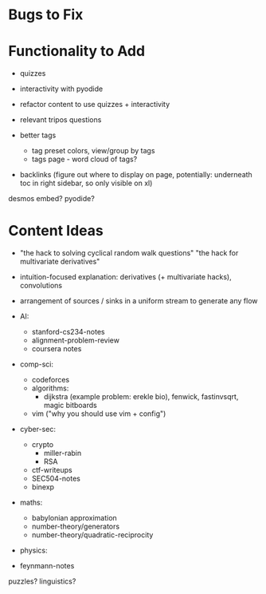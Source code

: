 # Bugs to Fix

# Functionality to Add

- quizzes
- interactivity with pyodide
- refactor content to use quizzes + interactivity

- relevant tripos questions

- better tags
    - tag preset colors, view/group by tags
    - tags page - word cloud of tags?

- backlinks (figure out where to display on page, potentially: underneath toc in right sidebar, so only visible on xl)

desmos embed?  pyodide?


# Content Ideas

- "the hack to solving cyclical random walk questions" "the hack for multivariate derivatives"

- intuition-focused explanation: derivatives (+ multivariate hacks), convolutions

- arrangement of sources / sinks in a uniform stream to generate any flow

- AI:
    - stanford-cs234-notes
    - alignment-problem-review
    - coursera notes

- comp-sci:
    - codeforces
    - algorithms:
        - dijkstra (example problem: erekle bio), fenwick, fastinvsqrt, magic bitboards
    - vim ("why you should use vim + config")

- cyber-sec:
    - crypto
        - miller-rabin
        - RSA
    - ctf-writeups
    - SEC504-notes
    - binexp

- maths:
    - babylonian approximation
    - number-theory/generators
    - number-theory/quadratic-reciprocity

- physics:
- feynmann-notes

puzzles? linguistics?